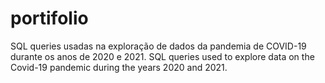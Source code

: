 # portifolio

SQL queries usadas na exploração de dados da pandemia de COVID-19 durante os anos de 2020 e 2021.
SQL queries used to explore data on the Covid-19 pandemic during the years 2020 and 2021.
